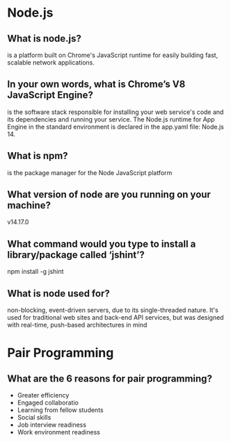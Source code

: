 # Node.js
## What is node.js?
is a platform built on Chrome's JavaScript runtime for easily building fast, scalable network applications.
## In your own words, what is Chrome’s V8 JavaScript Engine?
is the software stack responsible for installing your web service's code and its dependencies and running your service. The Node.js runtime for App Engine in the standard environment is declared in the app.yaml file: Node.js 14.
## What is npm?
is the package manager for the Node JavaScript platform

## What version of node are you running on your machine?
v14.17.0
## What command would you type to install a library/package called ‘jshint’?
npm install -g jshint
## What is node used for?
non-blocking, event-driven servers, due to its single-threaded nature. It's used for traditional web sites and back-end API services, but was designed with real-time, push-based architectures in mind

# Pair Programming
## What are the 6 reasons for pair programming?
- Greater efficiency
- Engaged collaboratio
- Learning from fellow students
- Social skills
- Job interview readiness
- Work environment readiness


